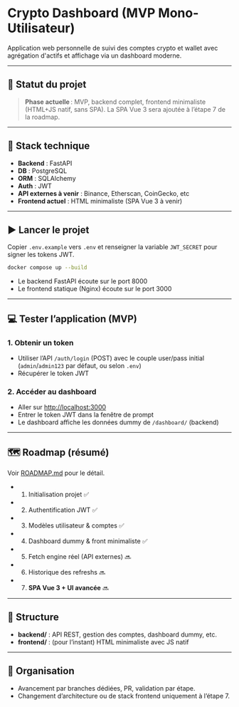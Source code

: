 # Crypto Dashboard (MVP Mono-Utilisateur)

Application web personnelle de suivi des comptes crypto et wallet avec agrégation d'actifs et affichage via un dashboard moderne.

---

## 🚦 Statut du projet

> **Phase actuelle** : MVP, backend complet, frontend minimaliste (HTML+JS natif, sans SPA).
> La SPA Vue 3 sera ajoutée à l’étape 7 de la roadmap.

---

## 🔧 Stack technique

* **Backend** : FastAPI
* **DB** : PostgreSQL
* **ORM** : SQLAlchemy
* **Auth** : JWT
* **API externes à venir** : Binance, Etherscan, CoinGecko, etc
* **Frontend actuel** : HTML minimaliste (SPA Vue 3 à venir)

---

## ▶️ Lancer le projet

Copier `.env.example` vers `.env` et renseigner la variable `JWT_SECRET` pour
signer les tokens JWT.

```bash
docker compose up --build
```

* Le backend FastAPI écoute sur le port 8000
* Le frontend statique (Nginx) écoute sur le port 3000

---

## 💻 Tester l’application (MVP)

### 1. **Obtenir un token**

* Utiliser l’API `/auth/login` (POST) avec le couple user/pass initial (`admin`/`admin123` par défaut, ou selon `.env`)
* Récupérer le token JWT

### 2. **Accéder au dashboard**

* Aller sur [http://localhost:3000](http://localhost:3000)
* Entrer le token JWT dans la fenêtre de prompt
* Le dashboard affiche les données dummy de `/dashboard/` (backend)

---

## 🗺️ Roadmap (résumé)

Voir [ROADMAP.md](ROADMAP.md) pour le détail.

* 1. Initialisation projet ✅
* 2. Authentification JWT ✅
* 3. Modèles utilisateur & comptes ✅
* 4. Dashboard dummy & front minimaliste ✅
* 5. Fetch engine réel (API externes) 🔜
* 6. Historique des refreshs 🔜
* 7. **SPA Vue 3 + UI avancée** 🔜

---

## 📁 Structure

* **backend/** : API REST, gestion des comptes, dashboard dummy, etc.
* **frontend/** : (pour l’instant) HTML minimaliste avec JS natif

---

## 🤝 Organisation

* Avancement par branches dédiées, PR, validation par étape.
* Changement d’architecture ou de stack frontend uniquement à l’étape 7.